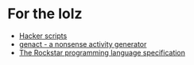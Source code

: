 # For the lolz

- [Hacker scripts](https://github.com/NARKOZ/hacker-scripts)
- [genact - a nonsense activity generator](https://github.com/svenstaro/genact)
- [The Rockstar programming language specification](https://github.com/dylanbeattie/rockstar)